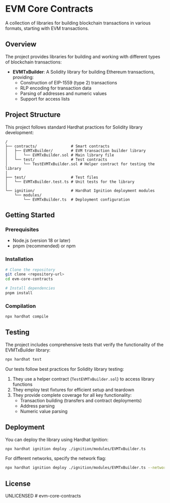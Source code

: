 # EVM Core Contracts

A collection of libraries for building blockchain transactions in various formats, starting with EVM transactions.

## Overview

The project provides libraries for building and working with different types of blockchain transactions:

- **EVMTxBuilder**: A Solidity library for building Ethereum transactions, providing:
  - Construction of EIP-1559 (type 2) transactions
  - RLP encoding for transaction data
  - Parsing of addresses and numeric values
  - Support for access lists

## Project Structure

This project follows standard Hardhat practices for Solidity library development:

```
/
├── contracts/               # Smart contracts
│   ├── EVMTxBuilder/        # EVM transaction builder library
│   │   └── EVMTxBuilder.sol # Main library file
│   └── test/                # Test contracts
│       └── TestEVMTxBuilder.sol # Helper contract for testing the library
│
├── test/                    # Test files
│   └── EVMTxBuilder.test.ts # Unit tests for the library
│
└── ignition/                # Hardhat Ignition deployment modules
    └── modules/
        └── EVMTxBuilder.ts  # Deployment configuration
```

## Getting Started

### Prerequisites

- Node.js (version 18 or later)
- pnpm (recommended) or npm

### Installation

```bash
# Clone the repository
git clone <repository-url>
cd evm-core-contracts

# Install dependencies
pnpm install
```

### Compilation

```bash
npx hardhat compile
```

## Testing

The project includes comprehensive tests that verify the functionality of the EVMTxBuilder library:

```bash
npx hardhat test
```

Our tests follow best practices for Solidity library testing:

1. They use a helper contract (`TestEVMTxBuilder.sol`) to access library functions
2. They employ test fixtures for efficient setup and teardown
3. They provide complete coverage for all key functionality:
   - Transaction building (transfers and contract deployments)
   - Address parsing
   - Numeric value parsing

## Deployment

You can deploy the library using Hardhat Ignition:

```bash
npx hardhat ignition deploy ./ignition/modules/EVMTxBuilder.ts
```

For different networks, specify the network flag:

```bash
npx hardhat ignition deploy ./ignition/modules/EVMTxBuilder.ts --network <network-name>
```

## License

UNLICENSED # evm-core-contracts
